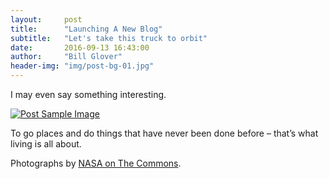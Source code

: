 ```yaml
---
layout:     post
title:      "Launching A New Blog"
subtitle:   "Let's take this truck to orbit"
date:       2016-09-13 16:43:00
author:     "Bill Glover"
header-img: "img/post-bg-01.jpg"
---
```



<p>I may even say something interesting.</p>

<a href="#">
  <img src="{{ site.baseurl }}/img/post-sample-image.jpg" alt="Post Sample Image">
</a>

<span class="caption text-muted">To go places and do things that have never been done before – that’s what living is all about.</span>


<p>Photographs by <a href="https://www.flickr.com/photos/nasacommons/">NASA on The Commons</a>.</p>
